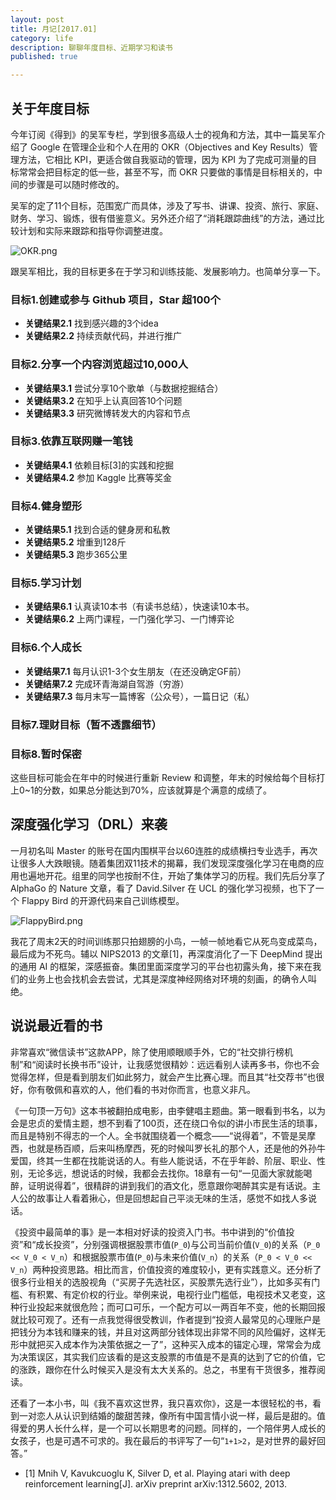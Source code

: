 ```yaml
---
layout: post
title: 月记[2017.01]
category: life
description: 聊聊年度目标、近期学习和读书
published: true

---
```


## 关于年度目标

今年订阅《得到》的吴军专栏，学到很多高级人士的视角和方法，其中一篇吴军介绍了 Google 在管理企业和个人在用的 OKR（Objectives and Key Results）管理方法，它相比 KPI，更适合做自我驱动的管理，因为 KPI 为了完成可测量的目标常常会把目标定的低一些，甚至不写，而 OKR 只要做的事情是目标相关的，中间的步骤是可以随时修改的。

吴军的定了11个目标，范围宽广而具体，涉及了写书、讲课、投资、旅行、家庭、财务、学习、锻炼，很有借鉴意义。另外还介绍了“消耗跟踪曲线”的方法，通过比较计划和实际来跟踪和指导你调整进度。

![OKR.png](http://ata2-img.cn-hangzhou.img-pub.aliyun-inc.com/fdac0528051fb23370188300f144a922.png)

跟吴军相比，我的目标更多在于学习和训练技能、发展影响力。也简单分享一下。

### 目标1.创建或参与 Github 项目，Star 超100个

* **关键结果2.1** 找到感兴趣的3个idea
* **关键结果2.2** 持续贡献代码，并进行推广

### 目标2.分享一个内容浏览超过10,000人

* **关键结果3.1** 尝试分享10个歌单（与数据挖掘结合）
* **关键结果3.2** 在知乎上认真回答10个问题
* **关键结果3.3** 研究微博转发大的内容和节点


### 目标3.依靠互联网赚一笔钱

* **关键结果4.1** 依赖目标[3]的实践和挖掘
* **关键结果4.2** 参加 Kaggle 比赛等奖金

### 目标4.健身塑形

* **关键结果5.1** 找到合适的健身房和私教
* **关键结果5.2** 增重到128斤
* **关键结果5.3** 跑步365公里

### 目标5.学习计划

* **关键结果6.1** 认真读10本书（有读书总结），快速读10本书。
* **关键结果6.2** 上两门课程，一门强化学习、一门博弈论

### 目标6.个人成长

* **关键结果7.1** 每月认识1-3个女生朋友（在还没确定GF前）
* **关键结果7.2** 完成环青海湖自驾游（穷游）
* **关键结果7.3** 每月末写一篇博客（公众号），一篇日记（私）

### 目标7.理财目标（暂不透露细节）

### 目标8.暂时保密

这些目标可能会在年中的时候进行重新 Review 和调整，年末的时候给每个目标打上0~1的分数，如果总分能达到70%，应该就算是个满意的成绩了。

## 深度强化学习（DRL）来袭

一月初名叫 Master 的账号在国内围棋平台以60连胜的成绩横扫专业选手，再次让很多人大跌眼镜。随着集团双11技术的揭幕，我们发现深度强化学习在电商的应用也遍地开花。组里的同学也按耐不住，开始了集体学习的历程。我们先后分享了 AlphaGo 的 Nature 文章，看了 David.Silver 在 UCL 的强化学习视频，也下了一个 Flappy Bird 的开源代码来自己训练模型。


![FlappyBird.png](http://ata2-img.cn-hangzhou.img-pub.aliyun-inc.com/9b73a419563359d876a9e7305875b7db.png)


我花了周末2天的时间训练那只拍翅膀的小鸟，一帧一帧地看它从死鸟变成菜鸟，最后成为不死鸟。辅以 NIPS2013 的文章[1]，再深度消化了一下 DeepMind 提出的通用 AI 的框架，深感振奋。集团里面深度学习的平台也初露头角，接下来在我们的业务上也会找机会去尝试，尤其是深度神经网络对环境的刻画，的确令人叫绝。

## 说说最近看的书

非常喜欢“微信读书”这款APP，除了使用顺眼顺手外，它的“社交排行榜机制”和“阅读时长换书币”设计，让我感觉很精妙：远远看别人读再多书，你也不会觉得怎样，但是看到朋友们如此努力，就会产生比赛心理。而且其“社交荐书”也很好，你有敬佩和喜欢的人，他们看的书对你而言，也意义非凡。

《一句顶一万句》这本书被翻拍成电影，由李健唱主题曲。第一眼看到书名，以为会是忠贞的爱情主题，想不到看了100页，还在绕口令似的讲小市民生活的琐事，而且是特别不得志的一个人。全书就围绕着一个概念——“说得着”，不管是吴摩西，也就是杨百顺，后来叫杨摩西，死的时候叫罗长礼的那个人，还是他的外孙牛爱国，终其一生都在找能说话的人。有些人能说话，不在乎年龄、阶层、职业、性别，无论多远，想说话的时候，我都会去找你。18章有一句“一见面大家就能喝醉，证明说得着”，很精辟的讲到我们的酒文化，愿意跟你喝醉其实是有话说。主人公的故事让人看着揪心，但是回想起自己平淡无味的生活，感觉不如找人多说话。

《投资中最简单的事》是一本相对好读的投资入门书。书中讲到的“价值投资”和“成长投资”，分别强调根据股票市值(`P_0`)与公司当前价值(`V_0`)的关系（`P_0 << V_0 < V_n`）和根据股票市值(`P_0`)与未来价值(`V_n`）的关系（`P_0 < V_0 << V_n`）两种投资思路。相比而言，价值投资的难度较小，更有实践意义。还分析了很多行业相关的选股视角（“买房子先选社区，买股票先选行业”），比如多买有门槛、有积累、有定价权的行业。举例来说，电视行业门槛低，电视技术又老变，这种行业投起来就很危险；而可口可乐，一个配方可以一两百年不变，他的长期回报就比较可观了。还有一点我觉得很受教训，作者提到“投资人最常见的心理账户是把钱分为本钱和赚来的钱，并且对这两部分钱体现出非常不同的风险偏好，这样无形中就把买入成本作为决策依据之一了”，这种买入成本的锚定心理，常常会为成为决策误区，其实我们应该看的是这支股票的市值是不是真的达到了它的价值，它的涨跌，跟你在什么时候买入是没有太大关系的。总之，书里有干货很多，推荐阅读。

还看了一本小书，叫《我不喜欢这世界，我只喜欢你》，这是一本很轻松的书，看到一对恋人从认识到结婚的酸甜苦辣，像所有中国言情小说一样，最后是甜的。值得爱的男人长什么样，是一个可以长期思考的问题。同样的，一个陪伴男人成长的女孩子，也是可遇不可求的。我在最后的书评写了一句“`1+1>2`，是对世界的最好回答。”

* [1] Mnih V, Kavukcuoglu K, Silver D, et al. Playing atari with deep reinforcement learning[J]. arXiv preprint arXiv:1312.5602, 2013.


